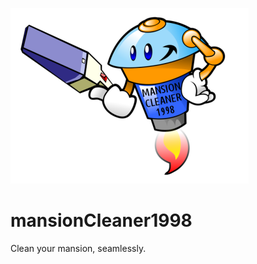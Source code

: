 ![mansionCleaner1998](https://github.com/tmos/mansionCleaner1998/blob/master/assets/mansion_cleaner.png)
# mansionCleaner1998
Clean your mansion, seamlessly.
